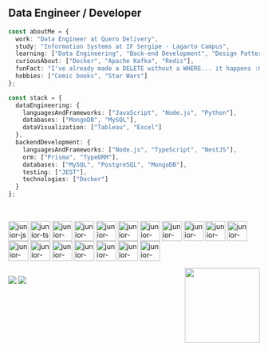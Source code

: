 

## Data Engineer / Developer


```typescript
const aboutMe = {
  work: "Data Engineer at Quero Delivery",
  study: "Information Systems at IF Sergipe - Lagarto Campus",
  learning: ["Data Engineering", "Back-end Development", "Design Patterns", "AWS"],
  curiousAbout: ["Docker", "Apache Kafka", "Redis"],
  funFact: "I've already made a DELETE without a WHERE... it happens :O",
  hobbies: ["Comic books", "Star Wars"]
};
```
```typescript
const stack = {
  dataEngineering: {
    languagesAndFrameworks: ["JavaScript", "Node.js", "Python"],
    databases: ["MongoDB", "MySQL"],
    dataVisualization: ["Tableau", "Excel"]
  },
  backendDevelopment: {
    languagesAndFrameworks: ["Node.js", "TypeScript", "NestJS"],
    orm: ["Prisma", "TypeORM"],
    databases: ["MySQL", "PostgreSQL", "MongoDB"],
    testing: ["JEST"],
    technologies: ["Docker"]
  }
};

```

##
<div style="display: inline_block"><br> 

  <img align= "center" alt="junior-js" heigth="30" width="40" src="https://cdn.jsdelivr.net/gh/devicons/devicon/icons/javascript/javascript-original.svg" />
  <img align= "center" alt="junior-ts" heigth="30" width="40" src="https://cdn.jsdelivr.net/gh/devicons/devicon/icons/typescript/typescript-plain.svg" />
  <img align= "center" alt="junior-node" heigth="30" width="40" src="https://cdn.jsdelivr.net/gh/devicons/devicon/icons/nodejs/nodejs-original.svg" />
  <img align= "center" alt="junior-nest" heigth="30" width="40" src="https://cdn.jsdelivr.net/gh/devicons/devicon@latest/icons/nestjs/nestjs-original.svg"/>  
  <img align= "center" alt="junior-prisma" heigth="30" width="40" src="https://cdn.jsdelivr.net/gh/devicons/devicon@latest/icons/prisma/prisma-original.svg"/>         
  <img align= "center" alt="junior-express" heigth="30" width="40" src="https://cdn.jsdelivr.net/gh/devicons/devicon/icons/express/express-original.svg"/>
  <img align= "center" alt="junior-jest" heigth="30" width="40" src="https://cdn.jsdelivr.net/gh/devicons/devicon@latest/icons/jest/jest-plain.svg" />
  <img align= "center" alt="junior-mongo" heigth="30" width="40" src="https://cdn.jsdelivr.net/gh/devicons/devicon@latest/icons/mongodb/mongodb-original.svg" />
  <img align= "center" alt="junior-python" heigth="30" width="40" src="https://cdn.jsdelivr.net/gh/devicons/devicon/icons/python/python-original.svg" />
  <img align= "center" alt="junior-pandas" heigth="30" width="40" src="https://cdn.jsdelivr.net/gh/devicons/devicon/icons/pandas/pandas-original.svg" />
  <img align= "center" alt="junior-postgresql" heigth="30" width="40" src="https://cdn.jsdelivr.net/gh/devicons/devicon@latest/icons/postgresql/postgresql-original-wordmark.svg" />
  <img align= "center" alt="junior-tableau" heigth="30" width="40" src="https://www.svgrepo.com/show/354428/tableau-icon.svg"/>
  <img align= "center" alt="junior-mysql" heigth="30" width="40" src="https://cdn.jsdelivr.net/gh/devicons/devicon/icons/mysql/mysql-original.svg" />
  <img align= "center" alt="junior-npm" heigth="30" width="40" src="https://cdn.jsdelivr.net/gh/devicons/devicon/icons/npm/npm-original-wordmark.svg" /> 
    <img align= "center" alt="junior-aws" heigth="30" width="40" src="https://cdn.jsdelivr.net/gh/devicons/devicon@latest/icons/amazonwebservices/amazonwebservices-original-wordmark.svg" />
     <img align= "center" alt="junior-java" heigth="30" width="40" src="https://cdn.jsdelivr.net/gh/devicons/devicon@latest/icons/docker/docker-original.svg" />
      <img align= "center" alt="junior-jira" heigth="30" width="40" src="https://cdn.jsdelivr.net/gh/devicons/devicon@latest/icons/jira/jira-original.svg" />           
          <img align= "center" alt="junior-java" heigth="30" width="40" src="https://cdn.jsdelivr.net/gh/devicons/devicon@latest/icons/java/java-original.svg" />
             
          
          
 <a href="https://github.com/junior-zip" target="_blank" ><img align="right" src="https://cdn.discordapp.com/attachments/532009897257074688/1133435836558495805/imagem2.gif" height="150">
</div>
<p>


##
<div>
  <a href="https://instagram.com/junior.zip" target="_blank"><img src="https://img.shields.io/badge/-Instagram-%23E4405F?style=for-the-badge&logo=instagram&logoColor=white" target="_blank"></a>
  <a href="https://www.linkedin.com/in/junior-teixeira" target="_blank"><img src="https://img.shields.io/badge/-LinkedIn-%230077B5?style=for-the-badge&logo=linkedin&logoColor=white" target="_blank"></a> 
</div>

                


